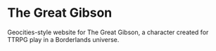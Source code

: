 # The Great Gibson
Geocities-style website for The Great Gibson, a character created for TTRPG play in a Borderlands universe.
